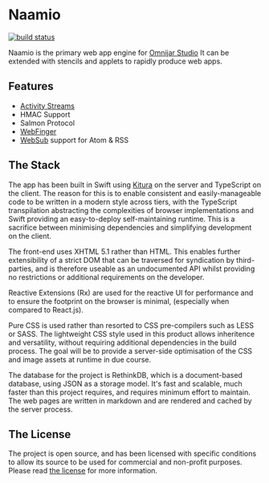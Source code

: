 # Naamio

[![build status](https://gitlab.com/Naamio/naamio/badges/master/build.svg)](https://gitlab.com/OmnijarStudio/naamio/commits/master)

Naamio is the primary web app engine for 
[Omnijar Studio](https://omnijar.studio "Omnijar Studio")
It can be extended with stencils and applets to rapidly
produce web apps.

## Features

* [Activity Streams](http://activitystrea.ms/)
* HMAC Support
* Salmon Protocol
* [WebFinger](https://www.packetizer.com/ws/webfinger/)
* [WebSub](https://w3c.github.io/websub/) support for Atom & RSS

## The Stack

The app has been built in Swift using [Kitura](https://github.com/IBM-Swift/Kitura)
on the server and TypeScript on the client. The reason for this is to
enable consistent and easily-manageable code to be written
in a modern style across tiers, with the TypeScript 
transpilation abstracting the complexities of browser
implementations and Swift providing an easy-to-deploy 
self-maintaining runtime. This is a sacrifice between 
minimising dependencies and simplifying development on
the client.

The front-end uses XHTML 5.1 rather than HTML. This enables
further extensibility of a strict DOM that can be traversed
for syndication by third-parties, and is therefore useable 
as an undocumented API whilst providing no restrictions
or additional requirements on the developer. 

Reactive Extensions (Rx) are used for the reactive UI for 
performance and to ensure the footprint on the browser
is minimal, (especially when compared to React.js).

Pure CSS is used rather than resorted to CSS pre-compilers 
such as LESS or SASS. The lightweight CSS style used in this 
product allows inheritence and versatility, without 
requiring additional dependencies in the build process.
The goal will be to provide a server-side optimisation
of the CSS and image assets at runtime in due course.

The database for the project is RethinkDB, which is a 
document-based database, using JSON as a storage model.
It's fast and scalable, much faster than this project
requires, and requires minimum effort to maintain.
The web pages are written in markdown and are rendered
and cached by the server process.

## The License

The project is open source, and has been licensed with
specific conditions to allow its source to be used for 
commercial and non-profit purposes. Please read 
[the license](./LICENSE.md "the license") for more 
information.
